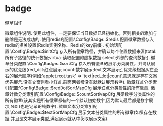 # badge
徽章组件

徽章组件说明.
使用此组件，一定要保证当日数据已经初始化，否则相关的添加与删除是无法成功的.
使用redis的配置:\Config\Badge::$redis 配置徽章数据存入redis的相关设置(Redis实例名称、Redis的key前缀).
初始话配置:\Config\Badge::$initCfg 存入所有徽章路径，并确认每个位置数据来源(total:所有子路径的统计数据;virtual:读取配置的虚拟数据;select:外部的查询数据;).
徽章分类配置:\Config\Badge::$sortCfg 存入所有徽章的展示分类属性，并确认展示的优先级(red_dot:红点展示;count:数字展示;text:文本展示;),优先级根据从左至右的展示顺序(例如:'applet.root.task' => 'text|red_dot|count',意思就是存在文案优先展示,没有文案则看小红点,前面两者都没有就默认展示数字).
徽章红点分类索引配置:\Config\Badge::$redDotSortMapCfg 展示红点分类属性的所有徽章.
徽章计数分类索引配置:\Config\Badge::$countSortMapCfg 展示数字分类属性的所有徽章(该其实是所有徽章都有的一个默认初始数字,因为默认最后都是数字展示,redis也是记录的纯数字).
徽章文本分类索引配置:\Config\Badge::$textSortMapCfg 展示文本分类属性的所有徽章(如果存在数据,并且是文本展示类型,满足展示就从中获取展示文案).
